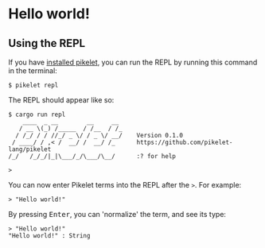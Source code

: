 # Hello world!

## Using the REPL

If you have [installed pikelet][installation], you can run the REPL by running this command in the terminal:

```
$ pikelet repl
```

[installation]: ./installation

The REPL should appear like so:

```
$ cargo run repl
    ____  _ __        __     __
   / __ \(_) /_____  / /__  / /_
  / /_/ / / //_/ _ \/ / _ \/ __/    Version 0.1.0
 / ____/ / ,< /  __/ /  __/ /_      https://github.com/pikelet-lang/pikelet
/_/   /_/_/|_|\___/_/\___/\__/      :? for help

>
```

You can now enter Pikelet terms into the REPL after the `>`. For example:

```
> "Hello world!"
```

By pressing <kbd>Enter</kbd>, you can 'normalize' the term, and see its type:

```
> "Hello world!"
"Hello world!" : String
```
